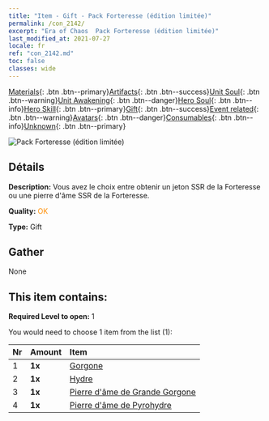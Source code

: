 ```yaml
---
title: "Item - Gift - Pack Forteresse (édition limitée)"
permalink: /con_2142/
excerpt: "Era of Chaos  Pack Forteresse (édition limitée)"
last_modified_at: 2021-07-27
locale: fr
ref: "con_2142.md"
toc: false
classes: wide
---
```

 [Materials](/ItemsFR/){: .btn .btn--primary}[Artifacts](/ItemsFR/Artifacts/){: .btn .btn--success}[Unit Soul](/ItemsFR/UnitSoul/){: .btn .btn--warning}[Unit Awakening](/ItemsFR/UnitAwakening/){: .btn .btn--danger}[Hero Soul](/ItemsFR/HeroSoul/){: .btn .btn--info}[Hero Skill](/ItemsFR/HeroSkill/){: .btn .btn--primary}[Gift](/ItemsFR/Gift/){: .btn .btn--success}[Event related](/ItemsFR/Events/){: .btn .btn--warning}[Avatars](/ItemsFR/Avatars/){: .btn .btn--danger}[Consumables](/ItemsFR/Consumables/){: .btn .btn--info}[Unknown](/ItemsFR/Unknown/){: .btn .btn--primary}

 ![Pack Forteresse (édition limitée)](/images/t/i_994009.png)

## Détails
 **Description:** Vous avez le choix entre obtenir un jeton SSR de la Forteresse ou une pierre d'âme SSR de la Forteresse.

 **Quality:** <span style="color: #FF8C00">OK</span>

 **Type:** Gift

## Gather

  None

## This item contains:

 **Required Level to open:** 1

 You would need to choose 1 item from the list (1):

  | Nr | Amount |     Item    |
  |:---|:-------|:------------|
  | 1 |  **1x** | [Gorgone](/ItemsFR/unt_257/) |  | 
  | 2 |  **1x** | [Hydre](/ItemsFR/unt_259/) |  | 
  | 3 |  **1x** | [Pierre d'âme de Grande Gorgone](/ItemsFR/unt_339/) |  | 
  | 4 |  **1x** | [Pierre d'âme de Pyrohydre](/ItemsFR/unt_341/) |  | 
